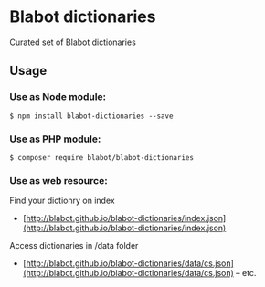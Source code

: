 # Blabot dictionaries
Curated set of Blabot dictionaries

## Usage

### Use as Node module:

    $ npm install blabot-dictionaries --save

### Use as PHP module:
    
    $ composer require blabot/blabot-dictionaries

### Use as web resource:

Find your dictionry on index
  - [http://blabot.github.io/blabot-dictionaries/index.json](http://blabot.github.io/blabot-dictionaries/index.json)

Access dictionaries in /data folder
  - [http://blabot.github.io/blabot-dictionaries/data/cs.json](http://blabot.github.io/blabot-dictionaries/data/cs.json)
  – etc.
